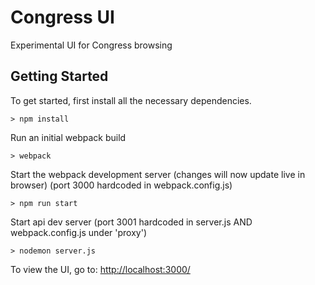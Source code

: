 # Congress UI

Experimental UI for Congress browsing

## Getting Started

To get started, first install all the necessary dependencies.
```
> npm install
```

Run an initial webpack build
```
> webpack
```

Start the webpack development server (changes will now update live in browser) (port 3000 hardcoded in webpack.config.js)
```
> npm run start
```
Start api dev server (port 3001 hardcoded in server.js AND webpack.config.js under 'proxy')
```
> nodemon server.js
```

To view the UI, go to: [http://localhost:3000/](http://localhost:3000/)
